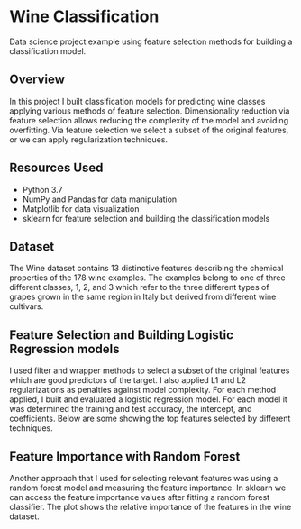 # Wine Classification
Data science project example using feature selection methods for building a classification model.


## Overview
In this project I built classification models for predicting wine classes applying various methods of feature selection. Dimensionality reduction via feature selection allows reducing the complexity of the model and avoiding overfitting. Via feature selection we select a subset of the original features, or we can apply regularization techniques.


## Resources Used
- Python 3.7
- NumPy and Pandas for data manipulation
- Matplotlib for data visualization
- sklearn for feature selection and building the classification models


## Dataset
The Wine dataset contains 13 distinctive features describing the chemical properties of the 178 wine examples. The examples 
belong to one of three different classes, 1, 2, and 3 which refer to the three different types of grapes grown in the same 
region in Italy but derived from different wine cultivars. 

## Feature Selection and Building Logistic Regression models
I used filter and wrapper methods to select a subset of the original features which are good predictors of the target. I also applied L1 and L2 regularizations as penalties against model complexity.
For each method applied, I built and evaluated a logistic regression model. For each model it was determined the training and test accuracy, the intercept, and coefficients.
Below are some showing the top features selected by different techniques.





## Feature Importance with Random Forest
Another approach that I used for selecting relevant features was using a random forest model and measuring the feature importance. In sklearn we can access the feature importance values after fitting a random forest classifier.
The plot shows the relative importance of the features in the wine dataset.
